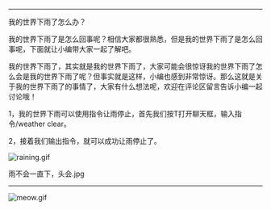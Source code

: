 ------------
我的世界下雨了怎么办？

我的世界下雨了是怎么回事呢？相信大家都很熟悉，但是我的世界下雨了是怎么回事呢，下面就让小编带大家一起了解吧。

我的世界下雨了，其实就是我的世界下雨了，大家可能会很惊讶我的世界下雨了怎么会是我的世界下雨了呢？但事实就是这样，小编也感到非常惊讶。那么这就是关于我的世界下雨了的事情了，大家有什么想法呢，欢迎在评论区留言告诉小编一起讨论哦！

1，我的世界下雨可以使用指令让雨停止，首先我们按T打开聊天框，输入指令/weather clear。

2，接着我们输出指令，就可以成功让雨停止了。

![raining.gif](https://s2.loli.net/2024/04/08/c967D1dxqgSZnFQ.gif)

雨不会一直下，头会.jpg

------------
![meow.gif](https://s2.loli.net/2024/04/08/DvSPRrTgqNECOb2.gif)
